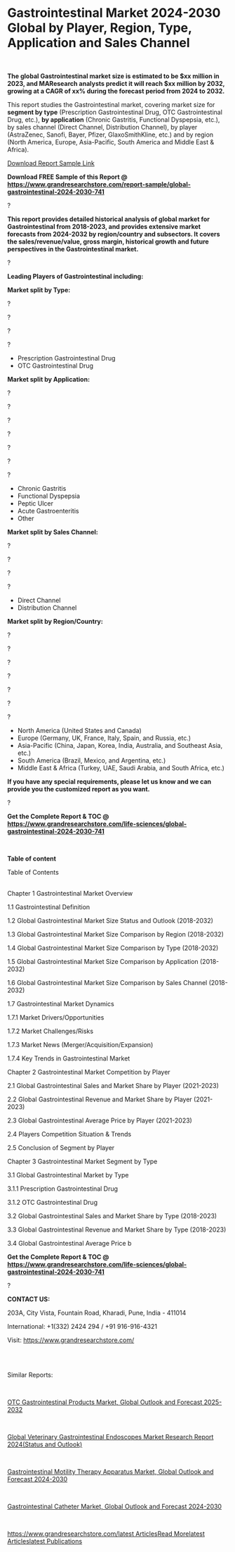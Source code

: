 <h1>Gastrointestinal Market 2024-2030 Global by Player, Region, Type, Application and Sales Channel</h1><br/><p><strong>The global Gastrointestinal market size is estimated to be $xx million in 2023, and MAResearch analysts predict it will reach $xx million by 2032, growing at a <strong>CAGR</strong> of xx% during the forecast period from 2024 to 2032.</strong></p>
 
 
 
 <p>This report studies the Gastrointestinal market, covering market size for <strong>segment by type</strong> (Prescription Gastrointestinal Drug, OTC Gastrointestinal Drug, etc.), <strong>by application</strong> (Chronic Gastritis, Functional Dyspepsia, etc.), by sales channel (Direct Channel, Distribution Channel), by player (AstraZenec, Sanofi, Bayer, Pfizer, GlaxoSmithKline, etc.) and by region (North America, Europe, Asia-Pacific, South America and Middle East & Africa).</p>
 
 
 
 <p><a href="https://www.grandresearchstore.com/mr-admin/report-sample/global-gastrointestinal-2024-2030-741">Download Report Sample Link</a></p>
 
 
 
 <div><b>Download FREE Sample of this Report @ <a href="https://www.grandresearchstore.com/report-sample/global-gastrointestinal-2024-2030-741">https://www.grandresearchstore.com/report-sample/global-gastrointestinal-2024-2030-741</a></b></div>
 
 
 
 <p>? </p>
 
 
 
 <p><strong>This report provides detailed historical analysis of global market for Gastrointestinal from 2018-2023, and provides extensive market forecasts from 2024-2032 by region/country and subsectors. It covers the sales/revenue/value, gross margin, historical growth and future perspectives in the Gastrointestinal market.</strong></p>
 
 
 
 <p>? </p>
 
 
 
 <p><strong>Leading Players of Gastrointestinal including:</strong></p>
 
 
 
 <p><strong>Market split by Type:</strong></p>
 
 
 
 <p>? </p>
 
 
 
 <p>? </p>
 
 
 
 <p>? </p>
 
 
 
 <p>? </p>
 
 
 
 <ul>
 
 <li>Prescription Gastrointestinal Drug</li>
 
 <li>OTC Gastrointestinal Drug</li>
 
 </ul>
 
 
 
 <p><strong>Market split <strong>by Application</strong>:</strong></p>
 
 
 
 <p>? </p>
 
 
 
 <p>? </p>
 
 
 
 <p>? </p>
 
 
 
 <p>? </p>
 
 
 
 <p>? </p>
 
 
 
 <p>? </p>
 
 
 
 <p>? </p>
 
 
 
 <ul>
 
 <li>Chronic Gastritis</li>
 
 <li>Functional Dyspepsia</li>
 
 <li>Peptic Ulcer</li>
 
 <li>Acute Gastroenteritis</li>
 
 <li>Other</li>
 
 </ul>
 
 
 
 <p><strong>Market split by Sales Channel:</strong></p>
 
 
 
 <p>? </p>
 
 
 
 <p>? </p>
 
 
 
 <p>? </p>
 
 
 
 <p>? </p>
 
 
 
 <ul>
 
 <li>Direct Channel</li>
 
 <li>Distribution Channel</li>
 
 </ul>
 
 
 
 <p><strong>Market split by Region/Country:</strong></p>
 
 
 
 <p>? </p>
 
 
 
 <p>? </p>
 
 
 
 <p>? </p>
 
 
 
 <p>? </p>
 
 
 
 <p>? </p>
 
 
 
 <p>? </p>
 
 
 
 <p>? </p>
 
 
 
 <ul>
 
 <li>North America (United States and Canada)</li>
 
 <li>Europe (Germany, UK, France, Italy, Spain, and Russia, etc.)</li>
 
 <li>Asia-Pacific (China, Japan, Korea, India, Australia, and Southeast Asia, etc.)</li>
 
 <li>South America (Brazil, Mexico, and Argentina, etc.)</li>
 
 <li>Middle East & Africa (Turkey, UAE, Saudi Arabia, and South Africa, etc.)</li>
 
 </ul>
 
 
 
 <p><strong>If you have any special requirements, please let us know and we can provide you the customized report as you want.</strong></p>
 
 
 
 <p>? </p>
 
 
 
 <div><b>Get the Complete Report & TOC @ <a href="https://www.grandresearchstore.com/life-sciences/global-gastrointestinal-2024-2030-741">https://www.grandresearchstore.com/life-sciences/global-gastrointestinal-2024-2030-741</a></b></div>
 
 
 
 <p><br />
 
 <b>Table of content</b></p>
 
 
 
 <p>Table of Contents<br />
 
 <br />
 
 Chapter 1 Gastrointestinal Market Overview<br />
 
 1.1 Gastrointestinal Definition<br />
 
 1.2 Global Gastrointestinal Market Size Status and Outlook (2018-2032)<br />
 
 1.3 Global Gastrointestinal Market Size Comparison by Region (2018-2032)<br />
 
 1.4 Global Gastrointestinal Market Size Comparison by Type (2018-2032)<br />
 
 1.5 Global Gastrointestinal Market Size Comparison by Application (2018-2032)<br />
 
 1.6 Global Gastrointestinal Market Size Comparison by Sales Channel (2018-2032)<br />
 
 1.7 Gastrointestinal Market Dynamics<br />
 
 1.7.1 Market Drivers/Opportunities<br />
 
 1.7.2 Market Challenges/Risks<br />
 
 1.7.3 Market News (Merger/Acquisition/Expansion)<br />
 
 1.7.4 Key Trends in Gastrointestinal Market<br />
 
 Chapter 2 Gastrointestinal Market Competition by Player<br />
 
 2.1 Global Gastrointestinal Sales and Market Share by Player (2021-2023)<br />
 
 2.2 Global Gastrointestinal Revenue and Market Share by Player (2021-2023)<br />
 
 2.3 Global Gastrointestinal Average Price by Player (2021-2023)<br />
 
 2.4 Players Competition Situation & Trends<br />
 
 2.5 Conclusion of Segment by Player<br />
 
 Chapter 3 Gastrointestinal Market Segment by Type<br />
 
 3.1 Global Gastrointestinal Market by Type<br />
 
 3.1.1 Prescription Gastrointestinal Drug<br />
 
 3.1.2 OTC Gastrointestinal Drug<br />
 
 3.2 Global Gastrointestinal Sales and Market Share by Type (2018-2023)<br />
 
 3.3 Global Gastrointestinal Revenue and Market Share by Type (2018-2023)<br />
 
 3.4 Global Gastrointestinal Average Price b</p>
 
 
 
 <div><b>Get the Complete Report & TOC @ <a href="https://www.grandresearchstore.com/life-sciences/global-gastrointestinal-2024-2030-741">https://www.grandresearchstore.com/life-sciences/global-gastrointestinal-2024-2030-741</a></b></div>
 
 
 
 <p>? </p>
 
 
 
 <p><b>CONTACT US:</b><br />
 
 203A, City Vista, Fountain Road, Kharadi, Pune, India - 411014<br />
 
 International: +1(332) 2424 294 / +91 916-916-4321<br />
 
 Visit: <a href="https://www.grandresearchstore.com/">https://www.grandresearchstore.com/</a><br />
 
 <br />
 
 <br />
 
 Similar Reports:<br />
 
 <br />
 
 <a href="https://www.grandresearchstore.com/life-sciences/global-otc-gastrointestinal-s-forecast-2025-2032-551">OTC Gastrointestinal Products Market, Global Outlook and Forecast 2025-2032</a><br />
 
 <br />
 
 <a href="https://www.grandresearchstore.com/life-sciences/global-veterinary-gastrointestinal-endoscopes-2024-757">Global Veterinary Gastrointestinal Endoscopes Market Research Report 2024(Status and Outlook)</a><br />
 
 <br />
 
 <a href="https://www.grandresearchstore.com/life-sciences/global-gastrointestinal-motility-therapy-apparatus-forecast-2024-2030-701">Gastrointestinal Motility Therapy Apparatus Market, Global Outlook and Forecast 2024-2030</a><br />
 
 <br />
 
 <a href="https://www.grandresearchstore.com/life-sciences/global-gastrointestinal-catheter-forecast-2024-2030-448">Gastrointestinal Catheter Market, Global Outlook and Forecast 2024-2030</a><br />
 
 <br />
 
 <a href="https://gyeongbokgung.com">https://www.grandresearchstore.com/</a><a href="https://hallyeomaritime.com">latest Articles</a><a href="https://jingwansa.com">Read More</a><a href="https://nguoiviet.jp/">latest Articles</a><a href="https://www.intelmarketresearch.com/">latest Publications</a></p>